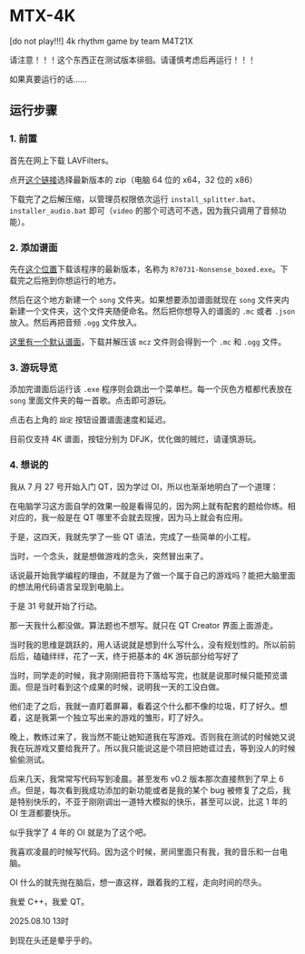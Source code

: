 # MTX-4K

[do not play!!!] 4k rhythm game by team M4T21X

请注意！！！这个东西正在测试版本徘徊。请谨慎考虑后再运行！！！

如果真要运行的话……

## 运行步骤

### 1. 前置

首先在网上下载 LAVFilters。

点开[这个链接](https://github.com/Nevcairiel/LAVFilters/releases)选择最新版本的 zip（电脑 64 位的 x64，32 位的 x86）

下载完了之后解压缩，以管理员权限依次运行 `install_splitter.bat`、`installer_audio.bat` 即可（`video` 的那个可选可不选，因为我只调用了音频功能）。

### 2. 添加谱面

先在[这个位置](https://github.com/11400F/MTX-4K/releases)下载该程序的最新版本，名称为 `R70731-Nonsense_boxed.exe`。下载完之后拖到你想运行的地方。

然后在这个地方新建一个 `song` 文件夹。如果想要添加谱面就现在 `song` 文件夹内新建一个文件夹，这个文件夹随便命名。然后把你想导入的谱面的 `.mc` 或者 `.json` 放入。然后再把音频 `.ogg` 文件放入。

[这里有一个默认谱面](https://github.com/11400F/MTX-4K/releases/tag/beatmap-0-fin)，下载并解压该 `mcz` 文件则会得到一个 `.mc` 和 `.ogg` 文件。

### 3. 游玩导览

添加完谱面后运行该 `.exe` 程序则会跳出一个菜单栏。每一个灰色方框都代表放在 `song` 里面文件夹的每一首歌。点击即可游玩。

点击右上角的 `設定` 按钮设置谱面速度和延迟。

目前仅支持 4K 谱面，按钮分别为 DFJK，优化做的贼烂，请谨慎游玩。

### 4. 想说的

我从 7 月 27 号开始入门 QT，因为学过 OI，所以也渐渐地明白了一个道理：

在电脑学习这方面自学的效果一般是看得见的，因为网上就有配套的题给你练。相对应的，我一般是在 QT 哪里不会就去现搜，因为马上就会有应用。

于是，这四天，我就先学了一些 QT 语法，完成了一些简单的小工程。

当时，一个念头，就是想做游戏的念头，突然冒出来了。

话说最开始我学编程的理由，不就是为了做一个属于自己的游戏吗？能把大脑里面的想法用代码语言呈现到电脑上。

于是 31 号就开始了行动。

那一天我什么都没做。算法题也不想写。就只在 QT Creator 界面上面游走。

当时我的思维是跳跃的，用人话说就是想到什么写什么，没有规划性的。所以前前后后，磕磕绊绊，花了一天，终于把基本的 4K 游玩部分给写好了

当时，同学走的时候，我才刚刚把音符下落给写完，也就是说那时候只能预览谱面。但是当时看到这个成果的时候，说明我一天的工没白做。

他们走了之后，我就一直盯着屏幕，看着这个什么都不像的垃圾，盯了好久。想着，这是我第一个独立写出来的游戏的雏形，盯了好久。

晚上，教练过来了，我当然不能让她知道我在写游戏。否则我在测试的时候她又说我在玩游戏又要给我开了。所以我只能说这是个项目把她诓过去，等到没人的时候偷偷测试。

后来几天，我常常写代码写到凌晨。甚至发布 v0.2 版本那次直接熬到了早上 6 点。但是，每次看到我成功添加的新功能或者是我的某个 bug 被修复了之后，我是特别快乐的，不亚于刚刚调出一道特大模拟的快乐，甚至可以说，比这 1 年的 OI 生涯都要快乐。

似乎我学了 4 年的 OI 就是为了这个吧。

我喜欢凌晨的时候写代码。因为这个时候，房间里面只有我，我的音乐和一台电脑。

OI 什么的就先抛在脑后，想一直这样，跟着我的工程，走向时间的尽头。

我爱 C++，我爱 QT。

2025.08.10 13时

到现在头还是晕乎乎的。